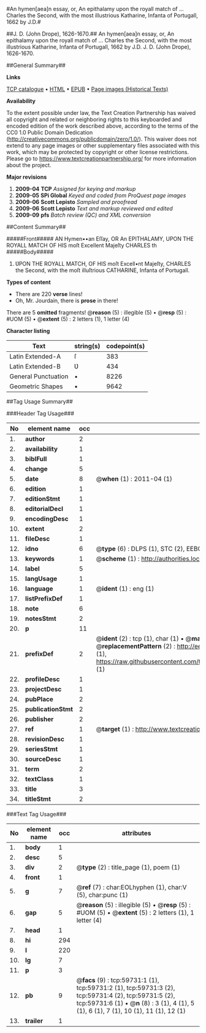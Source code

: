 #An hymen[aea]n essay, or, An epithalamy upon the royall match of ... Charles the Second, with the most illustrious Katharine, Infanta of Portugall, 1662 by J.D.#

##J. D. (John Drope), 1626-1670.##
An hymen[aea]n essay, or, An epithalamy upon the royall match of ... Charles the Second, with the most illustrious Katharine, Infanta of Portugall, 1662 by J.D.
J. D. (John Drope), 1626-1670.

##General Summary##

**Links**

[TCP catalogue](http://www.ota.ox.ac.uk/tcp/)  • 
[HTML](http://tei.it.ox.ac.uk/tcp/Texts-HTML/free/A36/A36562.html)  • 
[EPUB](http://tei.it.ox.ac.uk/tcp/Texts-EPUB/free/A36/A36562.epub) • 
[Page images (Historical Texts)](https://historicaltexts.jisc.ac.uk/eebo-12334384e)

**Availability**

To the extent possible under law, the Text Creation Partnership has waived all copyright and related or neighboring rights to this keyboarded and encoded edition of the work described above, according to the terms of the CC0 1.0 Public Domain Dedication (http://creativecommons.org/publicdomain/zero/1.0/). This waiver does not extend to any page images or other supplementary files associated with this work, which may be protected by copyright or other license restrictions. Please go to https://www.textcreationpartnership.org/ for more information about the project.

**Major revisions**

1. __2009-04__ __TCP__ *Assigned for keying and markup*
1. __2009-05__ __SPi Global__ *Keyed and coded from ProQuest page images*
1. __2009-06__ __Scott Lepisto__ *Sampled and proofread*
1. __2009-06__ __Scott Lepisto__ *Text and markup reviewed and edited*
1. __2009-09__ __pfs__ *Batch review (QC) and XML conversion*

##Content Summary##

#####Front#####
AN Hymen••an Eſſay, OR An EPITHALAMY, UPON THE ROYALL MATCH OF HIS moſt Excellent Majeſty CHARLES th
#####Body#####

1. ƲPON THE ROYALL MATCH, OF HIS moſt Excell•nt Majeſty, CHARLES the Second, with the moſt illuſtrious CATHARINE, Infanta of Portugall.

**Types of content**

  * There are 220 **verse** lines!
  * Oh, Mr. Jourdain, there is **prose** in there!

There are 5 **omitted** fragments! 
 @__reason__ (5) : illegible (5)  •  @__resp__ (5) : #UOM (5)  •  @__extent__ (5) : 2 letters (1), 1 letter (4)

**Character listing**


|Text|string(s)|codepoint(s)|
|---|---|---|
|Latin Extended-A|ſ|383|
|Latin Extended-B|Ʋ|434|
|General Punctuation|•|8226|
|Geometric Shapes|▪|9642|

##Tag Usage Summary##

###Header Tag Usage###

|No|element name|occ|attributes|
|---|---|---|---|
|1.|__author__|2||
|2.|__availability__|1||
|3.|__biblFull__|1||
|4.|__change__|5||
|5.|__date__|8| @__when__ (1) : 2011-04 (1)|
|6.|__edition__|1||
|7.|__editionStmt__|1||
|8.|__editorialDecl__|1||
|9.|__encodingDesc__|1||
|10.|__extent__|2||
|11.|__fileDesc__|1||
|12.|__idno__|6| @__type__ (6) : DLPS (1), STC (2), EEBO-CITATION (1), OCLC (1), VID (1)|
|13.|__keywords__|1| @__scheme__ (1) : http://authorities.loc.gov/ (1)|
|14.|__label__|5||
|15.|__langUsage__|1||
|16.|__language__|1| @__ident__ (1) : eng (1)|
|17.|__listPrefixDef__|1||
|18.|__note__|6||
|19.|__notesStmt__|2||
|20.|__p__|11||
|21.|__prefixDef__|2| @__ident__ (2) : tcp (1), char (1)  •  @__matchPattern__ (2) : ([0-9\-]+):([0-9IVX]+) (1), (.+) (1)  •  @__replacementPattern__ (2) : http://eebo.chadwyck.com/downloadtiff?vid=$1&page=$2 (1), https://raw.githubusercontent.com/textcreationpartnership/Texts/master/tcpchars.xml#$1 (1)|
|22.|__profileDesc__|1||
|23.|__projectDesc__|1||
|24.|__pubPlace__|2||
|25.|__publicationStmt__|2||
|26.|__publisher__|2||
|27.|__ref__|1| @__target__ (1) : http://www.textcreationpartnership.org/docs/. (1)|
|28.|__revisionDesc__|1||
|29.|__seriesStmt__|1||
|30.|__sourceDesc__|1||
|31.|__term__|2||
|32.|__textClass__|1||
|33.|__title__|3||
|34.|__titleStmt__|2||


###Text Tag Usage###

|No|element name|occ|attributes|
|---|---|---|---|
|1.|__body__|1||
|2.|__desc__|5||
|3.|__div__|2| @__type__ (2) : title_page (1), poem (1)|
|4.|__front__|1||
|5.|__g__|7| @__ref__ (7) : char:EOLhyphen (1), char:V (5), char:punc (1)|
|6.|__gap__|5| @__reason__ (5) : illegible (5)  •  @__resp__ (5) : #UOM (5)  •  @__extent__ (5) : 2 letters (1), 1 letter (4)|
|7.|__head__|1||
|8.|__hi__|294||
|9.|__l__|220||
|10.|__lg__|7||
|11.|__p__|3||
|12.|__pb__|9| @__facs__ (9) : tcp:59731:1 (1), tcp:59731:2 (1), tcp:59731:3 (2), tcp:59731:4 (2), tcp:59731:5 (2), tcp:59731:6 (1)  •  @__n__ (8) : 3 (1), 4 (1), 5 (1), 6 (1), 7 (1), 10 (1), 11 (1), 12 (1)|
|13.|__trailer__|1||
